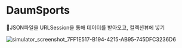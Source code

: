 # DaumSports

JSON파일을 URLSession을 통해 데이터를 받아오고, 컬렉션뷰에 넣기

![simulator_screenshot_7FF1E517-B194-4215-AB95-745DFC3236D6](https://github.com/minjae-L/DaumSports/assets/54211648/df000e35-6055-444f-a2d5-b5ad448dfc14)
